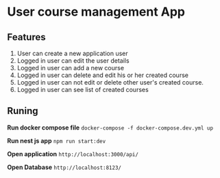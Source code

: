 # User course management App

## Features

1. User can create a new application user
2. Logged in user can edit the user details
3. Logged in user can add a new course
4. Logged in user can delete and edit his or her created course
5. Logged in user can not edit or delete other user's created course.
6. Logged in user can see list of created courses

## Runing

**Run docker compose file**
`docker-compose -f docker-compose.dev.yml up`

**Run nest js app**
`npm run start:dev`

**Open application**
`http://localhost:3000/api/`

**Open Database**
`http://localhost:8123/`
